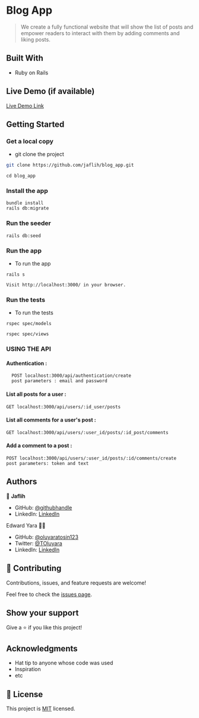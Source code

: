 # Blog App

> We create a fully functional website that will show the list of posts and empower readers to interact with them by adding comments and liking posts.

## Built With

- Ruby on Rails

## Live Demo (if available)

[Live Demo Link](https://livedemo.com)

## Getting Started

### Get a local copy

- git clone the project

```bash
git clone https://github.com/jaflih/blog_app.git
```

```
cd blog_app
```

### Install the app

```
bundle install
rails db:migrate
```

### Run the seeder

```
rails db:seed
```

### Run the app

- To run the app

```
rails s
```

```
Visit http://localhost:3000/ in your browser.
```

### Run the tests

- To run the tests

```
rspec spec/models
```

```
rspec spec/views
```

### USING THE API

#### Authentication :

```
  POST localhost:3000/api/authentication/create
  post parameters : email and password
```

#### List all posts for a user :

```
GET localhost:3000/api/users/:id_user/posts
```

#### List all comments for a user's post :

```
GET localhost:3000/api/users/:user_id/posts/:id_post/comments
```

#### Add a comment to a post :

```
POST localhost:3000/api/users/:user_id/posts/:id/comments/create
post parameters: token and text
```

## Authors

👤 **Jaflih**

- GitHub: [@githubhandle](https://github.com/jaflih)
- LinkedIn: [LinkedIn](https://www.linkedin.com/in/jaflih/)

Edward Yara :student:

- GitHub: [@oluyaratosin123](https://github.com/oluyaratosin123)
- Twitter: [@TOluyara](https://twitter.com/TOluyara)
- LinkedIn: [LinkedIn](https://www.linkedin.com/in/edward-oluyara/)

## 🤝 Contributing

Contributions, issues, and feature requests are welcome!

Feel free to check the [issues page](../../issues/).

## Show your support

Give a ⭐️ if you like this project!

## Acknowledgments

- Hat tip to anyone whose code was used
- Inspiration
- etc

## 📝 License

This project is [MIT](./MIT.md) licensed.
